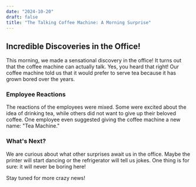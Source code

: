 ```yaml
---
date: "2024-10-20"
draft: false
title: "The Talking Coffee Machine: A Morning Surprise"
---
```


## Incredible Discoveries in the Office!

This morning, we made a sensational discovery in the office! It turns out that the coffee machine can actually talk. Yes, you heard that right! Our coffee machine told us that it would prefer to serve tea because it has grown bored over the years.

### Employee Reactions

The reactions of the employees were mixed. Some were excited about the idea of drinking tea, while others did not want to give up their beloved coffee. One employee even suggested giving the coffee machine a new name: "Tea Machine."

### What's Next?

We are curious about what other surprises await us in the office. Maybe the printer will start dancing or the refrigerator will tell us jokes. One thing is for sure: it will never be boring here!

Stay tuned for more crazy news!